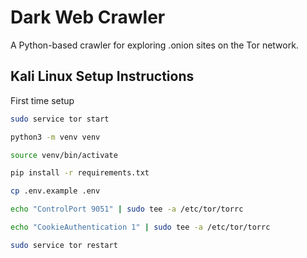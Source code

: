 # Dark Web Crawler

A Python-based crawler for exploring .onion sites on the Tor network.

## Kali Linux Setup Instructions

First time setup

``` bash
sudo service tor start

python3 -m venv venv

source venv/bin/activate

pip install -r requirements.txt

cp .env.example .env

echo "ControlPort 9051" | sudo tee -a /etc/tor/torrc

echo "CookieAuthentication 1" | sudo tee -a /etc/tor/torrc

sudo service tor restart
```
